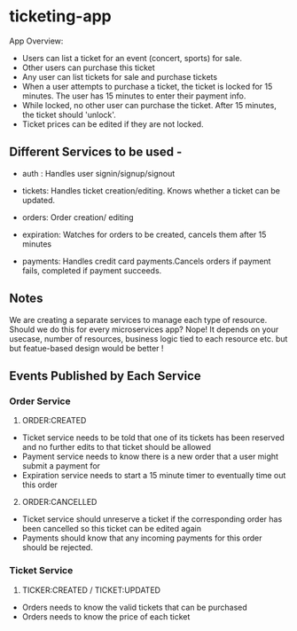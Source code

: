 # ticketing-app

App Overview:

- Users can list a ticket for an event (concert, sports) for sale.
- Other users can purchase this ticket
- Any user can list tickets for sale and purchase tickets
- When a user attempts to purchase a ticket, the ticket is locked for 15 minutes. The user has 15 minutes to enter their payment info.
- While locked, no other user can purchase the  ticket. After 15 minutes, the ticket should 'unlock'.
- Ticket prices can be edited if they are not locked.

## Different Services to be used -

- auth : Handles user signin/signup/signout

- tickets: Handles ticket creation/editing. Knows whether a ticket can be updated.

- orders: Order creation/ editing

- expiration: Watches for orders to be created, cancels them after 15 minutes

- payments: Handles credit card payments.Cancels orders if payment fails, completed if payment succeeds.

## Notes

We are creating a separate services to manage each type of resource. Should we do this for every microservices app? Nope! It depends on your usecase, number of resources, business logic tied to each resource etc. but but featue-based design would be better !

## Events Published by Each Service

### Order Service

1. ORDER:CREATED

- Ticket service needs to be told that one of its tickets has been reserved and no further edits to that ticket should be allowed
- Payment service needs to know there is a new order that a user might submit a payment for
- Expiration service needs to start a 15 minute timer to eventually time out this order
  
2. ORDER:CANCELLED

- Ticket service should unreserve a ticket if the corresponding order has been cancelled so this ticket can be edited again
- Payments should know that any incoming payments for this order should be rejected.

### Ticket Service

1. TICKER:CREATED / TICKET:UPDATED

- Orders needs to know the valid tickets that can be purchased
- Orders needs to know the price of each ticket

